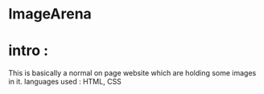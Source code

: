# ImageArena
# intro :
This is basically a normal on page website which are holding some images in it.
languages used : HTML, CSS

